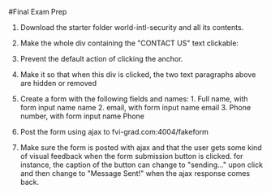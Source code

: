 #Final Exam Prep

1. Download the starter folder world-intl-security and all its contents.

2. Make the whole div containing the "CONTACT US" text clickable:
  1. Prevent the default action of clicking the anchor.
  2. Make it so that when this div is clicked, the two text paragraphs above are hidden or removed
  3. Create a form with the following fields and names:
    1. Full name, with form input name name
    2. email, with form input name email
    3. Phone number, with form input name Phone
  4. Post the form using ajax to fvi-grad.com:4004/fakeform

3. Make sure the form is posted with ajax and that the user gets some kind of visual feedback when the form submission button is clicked. for instance, the caption of the button can change to "sending..." upon click and then change to "Message Sent!" when the ajax response comes back.
